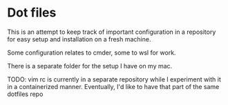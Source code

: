 # Dot files

This is an attempt to keep track of important configuration in a repository for easy 
setup and installation on a fresh machine. 

Some configuration relates to cmder, some to wsl for work.

There is a separate folder for the setup I have on my mac.

TODO: vim rc is currently in a separate repository while I experiment with it in a 
containerized manner. Eventually, I'd like to have that part of the same dotfiles repo
